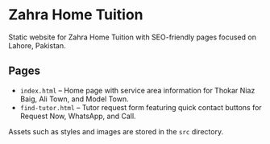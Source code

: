 # Zahra Home Tuition

Static website for Zahra Home Tuition with SEO-friendly pages focused on Lahore, Pakistan.

## Pages
- `index.html` – Home page with service area information for Thokar Niaz Baig, Ali Town, and Model Town.
- `find-tutor.html` – Tutor request form featuring quick contact buttons for Request Now, WhatsApp, and Call.

Assets such as styles and images are stored in the `src` directory.
